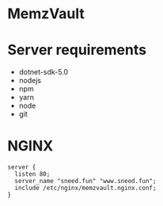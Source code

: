 # MemzVault

# Server requirements

- dotnet-sdk-5.0
- nodejs
- npm
- yarn
- node
- git

# NGINX

```nginx
server {
  listen 80;
  server_name "sneed.fun" "www.sneed.fun";
  include /etc/nginx/memzvault.nginx.conf;
}
```
